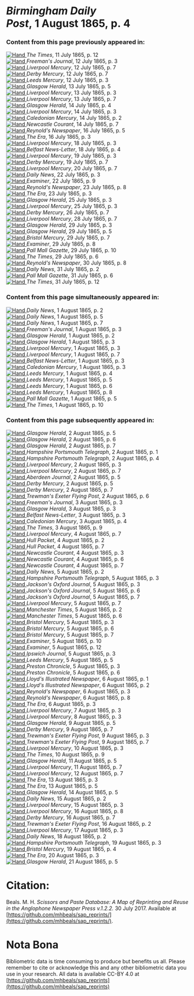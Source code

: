 # *Birmingham Daily Post*, 1 August 1865, p. 4  
  
### Content from this page previously appeared in:  
[![Hand](http://scissorsandpaste.net/wp-content/uploads/2017/06/smallhandpointer.png) ](http://scissorsandpaste.net/results?sap=The-Times/The-Times-11-July-1865-p-12)*The Times*, 11 July 1865, p. 12  
[![Hand](http://scissorsandpaste.net/wp-content/uploads/2017/06/smallhandpointer.png) ](http://scissorsandpaste.net/results?sap=Freemans-Journal/Freemans-Journal-12-July-1865-p-3)*Freeman's Journal*, 12 July 1865, p. 3  
[![Hand](http://scissorsandpaste.net/wp-content/uploads/2017/06/smallhandpointer.png) ](http://scissorsandpaste.net/results?sap=Liverpool-Mercury/Liverpool-Mercury-12-July-1865-p-7)*Liverpool Mercury*, 12 July 1865, p. 7  
[![Hand](http://scissorsandpaste.net/wp-content/uploads/2017/06/smallhandpointer.png) ](http://scissorsandpaste.net/results?sap=Derby-Mercury/Derby-Mercury-12-July-1865-p-7)*Derby Mercury*, 12 July 1865, p. 7  
[![Hand](http://scissorsandpaste.net/wp-content/uploads/2017/06/smallhandpointer.png) ](http://scissorsandpaste.net/results?sap=Leeds-Mercury/Leeds-Mercury-12-July-1865-p-3)*Leeds Mercury*, 12 July 1865, p. 3  
[![Hand](http://scissorsandpaste.net/wp-content/uploads/2017/06/smallhandpointer.png) ](http://scissorsandpaste.net/results?sap=Glasgow-Herald/Glasgow-Herald-13-July-1865-p-5)*Glasgow Herald*, 13 July 1865, p. 5  
[![Hand](http://scissorsandpaste.net/wp-content/uploads/2017/06/smallhandpointer.png) ](http://scissorsandpaste.net/results?sap=Liverpool-Mercury/Liverpool-Mercury-13-July-1865-p-3)*Liverpool Mercury*, 13 July 1865, p. 3  
[![Hand](http://scissorsandpaste.net/wp-content/uploads/2017/06/smallhandpointer.png) ](http://scissorsandpaste.net/results?sap=Liverpool-Mercury/Liverpool-Mercury-13-July-1865-p-7)*Liverpool Mercury*, 13 July 1865, p. 7  
[![Hand](http://scissorsandpaste.net/wp-content/uploads/2017/06/smallhandpointer.png) ](http://scissorsandpaste.net/results?sap=Glasgow-Herald/Glasgow-Herald-14-July-1865-p-4)*Glasgow Herald*, 14 July 1865, p. 4  
[![Hand](http://scissorsandpaste.net/wp-content/uploads/2017/06/smallhandpointer.png) ](http://scissorsandpaste.net/results?sap=Liverpool-Mercury/Liverpool-Mercury-14-July-1865-p-3)*Liverpool Mercury*, 14 July 1865, p. 3  
[![Hand](http://scissorsandpaste.net/wp-content/uploads/2017/06/smallhandpointer.png) ](http://scissorsandpaste.net/results?sap=Caledonian-Mercury/Caledonian-Mercury-14-July-1865-p-2)*Caledonian Mercury*, 14 July 1865, p. 2  
[![Hand](http://scissorsandpaste.net/wp-content/uploads/2017/06/smallhandpointer.png) ](http://scissorsandpaste.net/results?sap=Newcastle-Courant/Newcastle-Courant-14-July-1865-p-7)*Newcastle Courant*, 14 July 1865, p. 7  
[![Hand](http://scissorsandpaste.net/wp-content/uploads/2017/06/smallhandpointer.png) ](http://scissorsandpaste.net/results?sap=Reynolds-Newspaper/Reynolds-Newspaper-16-July-1865-p-5)*Reynold's Newspaper*, 16 July 1865, p. 5  
[![Hand](http://scissorsandpaste.net/wp-content/uploads/2017/06/smallhandpointer.png) ](http://scissorsandpaste.net/results?sap=The-Era/The-Era-16-July-1865-p-3)*The Era*, 16 July 1865, p. 3  
[![Hand](http://scissorsandpaste.net/wp-content/uploads/2017/06/smallhandpointer.png) ](http://scissorsandpaste.net/results?sap=Liverpool-Mercury/Liverpool-Mercury-18-July-1865-p-3)*Liverpool Mercury*, 18 July 1865, p. 3  
[![Hand](http://scissorsandpaste.net/wp-content/uploads/2017/06/smallhandpointer.png) ](http://scissorsandpaste.net/results?sap=Belfast-News-Letter/Belfast-News-Letter-18-July-1865-p-4)*Belfast News-Letter*, 18 July 1865, p. 4  
[![Hand](http://scissorsandpaste.net/wp-content/uploads/2017/06/smallhandpointer.png) ](http://scissorsandpaste.net/results?sap=Liverpool-Mercury/Liverpool-Mercury-19-July-1865-p-3)*Liverpool Mercury*, 19 July 1865, p. 3  
[![Hand](http://scissorsandpaste.net/wp-content/uploads/2017/06/smallhandpointer.png) ](http://scissorsandpaste.net/results?sap=Derby-Mercury/Derby-Mercury-19-July-1865-p-7)*Derby Mercury*, 19 July 1865, p. 7  
[![Hand](http://scissorsandpaste.net/wp-content/uploads/2017/06/smallhandpointer.png) ](http://scissorsandpaste.net/results?sap=Liverpool-Mercury/Liverpool-Mercury-20-July-1865-p-7)*Liverpool Mercury*, 20 July 1865, p. 7  
[![Hand](http://scissorsandpaste.net/wp-content/uploads/2017/06/smallhandpointer.png) ](http://scissorsandpaste.net/results?sap=Daily-News/Daily-News-22-July-1865-p-3)*Daily News*, 22 July 1865, p. 3  
[![Hand](http://scissorsandpaste.net/wp-content/uploads/2017/06/smallhandpointer.png) ](http://scissorsandpaste.net/results?sap=Examiner/Examiner-22-July-1865-p-9)*Examiner*, 22 July 1865, p. 9  
[![Hand](http://scissorsandpaste.net/wp-content/uploads/2017/06/smallhandpointer.png) ](http://scissorsandpaste.net/results?sap=Reynolds-Newspaper/Reynolds-Newspaper-23-July-1865-p-8)*Reynold's Newspaper*, 23 July 1865, p. 8  
[![Hand](http://scissorsandpaste.net/wp-content/uploads/2017/06/smallhandpointer.png) ](http://scissorsandpaste.net/results?sap=The-Era/The-Era-23-July-1865-p-3)*The Era*, 23 July 1865, p. 3  
[![Hand](http://scissorsandpaste.net/wp-content/uploads/2017/06/smallhandpointer.png) ](http://scissorsandpaste.net/results?sap=Glasgow-Herald/Glasgow-Herald-25-July-1865-p-3)*Glasgow Herald*, 25 July 1865, p. 3  
[![Hand](http://scissorsandpaste.net/wp-content/uploads/2017/06/smallhandpointer.png) ](http://scissorsandpaste.net/results?sap=Liverpool-Mercury/Liverpool-Mercury-25-July-1865-p-3)*Liverpool Mercury*, 25 July 1865, p. 3  
[![Hand](http://scissorsandpaste.net/wp-content/uploads/2017/06/smallhandpointer.png) ](http://scissorsandpaste.net/results?sap=Derby-Mercury/Derby-Mercury-26-July-1865-p-7)*Derby Mercury*, 26 July 1865, p. 7  
[![Hand](http://scissorsandpaste.net/wp-content/uploads/2017/06/smallhandpointer.png) ](http://scissorsandpaste.net/results?sap=Liverpool-Mercury/Liverpool-Mercury-28-July-1865-p-7)*Liverpool Mercury*, 28 July 1865, p. 7  
[![Hand](http://scissorsandpaste.net/wp-content/uploads/2017/06/smallhandpointer.png) ](http://scissorsandpaste.net/results?sap=Glasgow-Herald/Glasgow-Herald-29-July-1865-p-3)*Glasgow Herald*, 29 July 1865, p. 3  
[![Hand](http://scissorsandpaste.net/wp-content/uploads/2017/06/smallhandpointer.png) ](http://scissorsandpaste.net/results?sap=Glasgow-Herald/Glasgow-Herald-29-July-1865-p-5)*Glasgow Herald*, 29 July 1865, p. 5  
[![Hand](http://scissorsandpaste.net/wp-content/uploads/2017/06/smallhandpointer.png) ](http://scissorsandpaste.net/results?sap=Bristol-Mercury/Bristol-Mercury-29-July-1865-p-7)*Bristol Mercury*, 29 July 1865, p. 7  
[![Hand](http://scissorsandpaste.net/wp-content/uploads/2017/06/smallhandpointer.png) ](http://scissorsandpaste.net/results?sap=Examiner/Examiner-29-July-1865-p-8)*Examiner*, 29 July 1865, p. 8  
[![Hand](http://scissorsandpaste.net/wp-content/uploads/2017/06/smallhandpointer.png) ](http://scissorsandpaste.net/results?sap=Pall-Mall-Gazette/Pall-Mall-Gazette-29-July-1865-p-10)*Pall Mall Gazette*, 29 July 1865, p. 10  
[![Hand](http://scissorsandpaste.net/wp-content/uploads/2017/06/smallhandpointer.png) ](http://scissorsandpaste.net/results?sap=The-Times/The-Times-29-July-1865-p-6)*The Times*, 29 July 1865, p. 6  
[![Hand](http://scissorsandpaste.net/wp-content/uploads/2017/06/smallhandpointer.png) ](http://scissorsandpaste.net/results?sap=Reynolds-Newspaper/Reynolds-Newspaper-30-July-1865-p-8)*Reynold's Newspaper*, 30 July 1865, p. 8  
[![Hand](http://scissorsandpaste.net/wp-content/uploads/2017/06/smallhandpointer.png) ](http://scissorsandpaste.net/results?sap=Daily-News/Daily-News-31-July-1865-p-2)*Daily News*, 31 July 1865, p. 2  
[![Hand](http://scissorsandpaste.net/wp-content/uploads/2017/06/smallhandpointer.png) ](http://scissorsandpaste.net/results?sap=Pall-Mall-Gazette/Pall-Mall-Gazette-31-July-1865-p-6)*Pall Mall Gazette*, 31 July 1865, p. 6  
[![Hand](http://scissorsandpaste.net/wp-content/uploads/2017/06/smallhandpointer.png) ](http://scissorsandpaste.net/results?sap=The-Times/The-Times-31-July-1865-p-12)*The Times*, 31 July 1865, p. 12  
  
### Content from this page simultaneously appeared in:  
[![Hand](http://scissorsandpaste.net/wp-content/uploads/2017/06/smallhandpointer.png) ](http://scissorsandpaste.net/results?sap=Daily-News/Daily-News-1-August-1865-p-2)*Daily News*, 1 August 1865, p. 2  
[![Hand](http://scissorsandpaste.net/wp-content/uploads/2017/06/smallhandpointer.png) ](http://scissorsandpaste.net/results?sap=Daily-News/Daily-News-1-August-1865-p-5)*Daily News*, 1 August 1865, p. 5  
[![Hand](http://scissorsandpaste.net/wp-content/uploads/2017/06/smallhandpointer.png) ](http://scissorsandpaste.net/results?sap=Daily-News/Daily-News-1-August-1865-p-7)*Daily News*, 1 August 1865, p. 7  
[![Hand](http://scissorsandpaste.net/wp-content/uploads/2017/06/smallhandpointer.png) ](http://scissorsandpaste.net/results?sap=Freemans-Journal/Freemans-Journal-1-August-1865-p-3)*Freeman's Journal*, 1 August 1865, p. 3  
[![Hand](http://scissorsandpaste.net/wp-content/uploads/2017/06/smallhandpointer.png) ](http://scissorsandpaste.net/results?sap=Glasgow-Herald/Glasgow-Herald-1-August-1865-p-2)*Glasgow Herald*, 1 August 1865, p. 2  
[![Hand](http://scissorsandpaste.net/wp-content/uploads/2017/06/smallhandpointer.png) ](http://scissorsandpaste.net/results?sap=Glasgow-Herald/Glasgow-Herald-1-August-1865-p-3)*Glasgow Herald*, 1 August 1865, p. 3  
[![Hand](http://scissorsandpaste.net/wp-content/uploads/2017/06/smallhandpointer.png) ](http://scissorsandpaste.net/results?sap=Liverpool-Mercury/Liverpool-Mercury-1-August-1865-p-3)*Liverpool Mercury*, 1 August 1865, p. 3  
[![Hand](http://scissorsandpaste.net/wp-content/uploads/2017/06/smallhandpointer.png) ](http://scissorsandpaste.net/results?sap=Liverpool-Mercury/Liverpool-Mercury-1-August-1865-p-7)*Liverpool Mercury*, 1 August 1865, p. 7  
[![Hand](http://scissorsandpaste.net/wp-content/uploads/2017/06/smallhandpointer.png) ](http://scissorsandpaste.net/results?sap=Belfast-News-Letter/Belfast-News-Letter-1-August-1865-p-3)*Belfast News-Letter*, 1 August 1865, p. 3  
[![Hand](http://scissorsandpaste.net/wp-content/uploads/2017/06/smallhandpointer.png) ](http://scissorsandpaste.net/results?sap=Caledonian-Mercury/Caledonian-Mercury-1-August-1865-p-3)*Caledonian Mercury*, 1 August 1865, p. 3  
[![Hand](http://scissorsandpaste.net/wp-content/uploads/2017/06/smallhandpointer.png) ](http://scissorsandpaste.net/results?sap=Leeds-Mercury/Leeds-Mercury-1-August-1865-p-4)*Leeds Mercury*, 1 August 1865, p. 4  
[![Hand](http://scissorsandpaste.net/wp-content/uploads/2017/06/smallhandpointer.png) ](http://scissorsandpaste.net/results?sap=Leeds-Mercury/Leeds-Mercury-1-August-1865-p-5)*Leeds Mercury*, 1 August 1865, p. 5  
[![Hand](http://scissorsandpaste.net/wp-content/uploads/2017/06/smallhandpointer.png) ](http://scissorsandpaste.net/results?sap=Leeds-Mercury/Leeds-Mercury-1-August-1865-p-6)*Leeds Mercury*, 1 August 1865, p. 6  
[![Hand](http://scissorsandpaste.net/wp-content/uploads/2017/06/smallhandpointer.png) ](http://scissorsandpaste.net/results?sap=Leeds-Mercury/Leeds-Mercury-1-August-1865-p-8)*Leeds Mercury*, 1 August 1865, p. 8  
[![Hand](http://scissorsandpaste.net/wp-content/uploads/2017/06/smallhandpointer.png) ](http://scissorsandpaste.net/results?sap=Pall-Mall-Gazette/Pall-Mall-Gazette-1-August-1865-p-5)*Pall Mall Gazette*, 1 August 1865, p. 5  
[![Hand](http://scissorsandpaste.net/wp-content/uploads/2017/06/smallhandpointer.png) ](http://scissorsandpaste.net/results?sap=The-Times/The-Times-1-August-1865-p-10)*The Times*, 1 August 1865, p. 10  
  
### Content from this page subsequently appeared in:  
[![Hand](http://scissorsandpaste.net/wp-content/uploads/2017/06/smallhandpointer.png) ](http://scissorsandpaste.net/results?sap=Glasgow-Herald/Glasgow-Herald-2-August-1865-p-5)*Glasgow Herald*, 2 August 1865, p. 5  
[![Hand](http://scissorsandpaste.net/wp-content/uploads/2017/06/smallhandpointer.png) ](http://scissorsandpaste.net/results?sap=Glasgow-Herald/Glasgow-Herald-2-August-1865-p-6)*Glasgow Herald*, 2 August 1865, p. 6  
[![Hand](http://scissorsandpaste.net/wp-content/uploads/2017/06/smallhandpointer.png) ](http://scissorsandpaste.net/results?sap=Glasgow-Herald/Glasgow-Herald-2-August-1865-p-7)*Glasgow Herald*, 2 August 1865, p. 7  
[![Hand](http://scissorsandpaste.net/wp-content/uploads/2017/06/smallhandpointer.png) ](http://scissorsandpaste.net/results?sap=Hampshire-Portsmouth-Telegraph/Hampshire-Portsmouth-Telegraph-2-August-1865-p-1)*Hampshire Portsmouth Telegraph*, 2 August 1865, p. 1  
[![Hand](http://scissorsandpaste.net/wp-content/uploads/2017/06/smallhandpointer.png) ](http://scissorsandpaste.net/results?sap=Hampshire-Portsmouth-Telegraph/Hampshire-Portsmouth-Telegraph-2-August-1865-p-4)*Hampshire Portsmouth Telegraph*, 2 August 1865, p. 4  
[![Hand](http://scissorsandpaste.net/wp-content/uploads/2017/06/smallhandpointer.png) ](http://scissorsandpaste.net/results?sap=Liverpool-Mercury/Liverpool-Mercury-2-August-1865-p-3)*Liverpool Mercury*, 2 August 1865, p. 3  
[![Hand](http://scissorsandpaste.net/wp-content/uploads/2017/06/smallhandpointer.png) ](http://scissorsandpaste.net/results?sap=Liverpool-Mercury/Liverpool-Mercury-2-August-1865-p-7)*Liverpool Mercury*, 2 August 1865, p. 7  
[![Hand](http://scissorsandpaste.net/wp-content/uploads/2017/06/smallhandpointer.png) ](http://scissorsandpaste.net/results?sap=Aberdeen-Journal/Aberdeen-Journal-2-August-1865-p-5)*Aberdeen Journal*, 2 August 1865, p. 5  
[![Hand](http://scissorsandpaste.net/wp-content/uploads/2017/06/smallhandpointer.png) ](http://scissorsandpaste.net/results?sap=Derby-Mercury/Derby-Mercury-2-August-1865-p-5)*Derby Mercury*, 2 August 1865, p. 5  
[![Hand](http://scissorsandpaste.net/wp-content/uploads/2017/06/smallhandpointer.png) ](http://scissorsandpaste.net/results?sap=Derby-Mercury/Derby-Mercury-2-August-1865-p-7)*Derby Mercury*, 2 August 1865, p. 7  
[![Hand](http://scissorsandpaste.net/wp-content/uploads/2017/06/smallhandpointer.png) ](http://scissorsandpaste.net/results?sap=Trewmans-Exeter-Flying-Post/Trewmans-Exeter-Flying-Post-2-August-1865-p-6)*Trewman's Exeter Flying Post*, 2 August 1865, p. 6  
[![Hand](http://scissorsandpaste.net/wp-content/uploads/2017/06/smallhandpointer.png) ](http://scissorsandpaste.net/results?sap=Freemans-Journal/Freemans-Journal-3-August-1865-p-3)*Freeman's Journal*, 3 August 1865, p. 3  
[![Hand](http://scissorsandpaste.net/wp-content/uploads/2017/06/smallhandpointer.png) ](http://scissorsandpaste.net/results?sap=Glasgow-Herald/Glasgow-Herald-3-August-1865-p-3)*Glasgow Herald*, 3 August 1865, p. 3  
[![Hand](http://scissorsandpaste.net/wp-content/uploads/2017/06/smallhandpointer.png) ](http://scissorsandpaste.net/results?sap=Belfast-News-Letter/Belfast-News-Letter-3-August-1865-p-3)*Belfast News-Letter*, 3 August 1865, p. 3  
[![Hand](http://scissorsandpaste.net/wp-content/uploads/2017/06/smallhandpointer.png) ](http://scissorsandpaste.net/results?sap=Caledonian-Mercury/Caledonian-Mercury-3-August-1865-p-4)*Caledonian Mercury*, 3 August 1865, p. 4  
[![Hand](http://scissorsandpaste.net/wp-content/uploads/2017/06/smallhandpointer.png) ](http://scissorsandpaste.net/results?sap=The-Times/The-Times-3-August-1865-p-9)*The Times*, 3 August 1865, p. 9  
[![Hand](http://scissorsandpaste.net/wp-content/uploads/2017/06/smallhandpointer.png) ](http://scissorsandpaste.net/results?sap=Liverpool-Mercury/Liverpool-Mercury-4-August-1865-p-7)*Liverpool Mercury*, 4 August 1865, p. 7  
[![Hand](http://scissorsandpaste.net/wp-content/uploads/2017/06/smallhandpointer.png) ](http://scissorsandpaste.net/results?sap=Hull-Packet/Hull-Packet-4-August-1865-p-2)*Hull Packet*, 4 August 1865, p. 2  
[![Hand](http://scissorsandpaste.net/wp-content/uploads/2017/06/smallhandpointer.png) ](http://scissorsandpaste.net/results?sap=Hull-Packet/Hull-Packet-4-August-1865-p-7)*Hull Packet*, 4 August 1865, p. 7  
[![Hand](http://scissorsandpaste.net/wp-content/uploads/2017/06/smallhandpointer.png) ](http://scissorsandpaste.net/results?sap=Newcastle-Courant/Newcastle-Courant-4-August-1865-p-3)*Newcastle Courant*, 4 August 1865, p. 3  
[![Hand](http://scissorsandpaste.net/wp-content/uploads/2017/06/smallhandpointer.png) ](http://scissorsandpaste.net/results?sap=Newcastle-Courant/Newcastle-Courant-4-August-1865-p-6)*Newcastle Courant*, 4 August 1865, p. 6  
[![Hand](http://scissorsandpaste.net/wp-content/uploads/2017/06/smallhandpointer.png) ](http://scissorsandpaste.net/results?sap=Newcastle-Courant/Newcastle-Courant-4-August-1865-p-7)*Newcastle Courant*, 4 August 1865, p. 7  
[![Hand](http://scissorsandpaste.net/wp-content/uploads/2017/06/smallhandpointer.png) ](http://scissorsandpaste.net/results?sap=Daily-News/Daily-News-5-August-1865-p-2)*Daily News*, 5 August 1865, p. 2  
[![Hand](http://scissorsandpaste.net/wp-content/uploads/2017/06/smallhandpointer.png) ](http://scissorsandpaste.net/results?sap=Hampshire-Portsmouth-Telegraph/Hampshire-Portsmouth-Telegraph-5-August-1865-p-3)*Hampshire Portsmouth Telegraph*, 5 August 1865, p. 3  
[![Hand](http://scissorsandpaste.net/wp-content/uploads/2017/06/smallhandpointer.png) ](http://scissorsandpaste.net/results?sap=Jacksons-Oxford-Journal/Jacksons-Oxford-Journal-5-August-1865-p-3)*Jackson's Oxford Journal*, 5 August 1865, p. 3  
[![Hand](http://scissorsandpaste.net/wp-content/uploads/2017/06/smallhandpointer.png) ](http://scissorsandpaste.net/results?sap=Jacksons-Oxford-Journal/Jacksons-Oxford-Journal-5-August-1865-p-6)*Jackson's Oxford Journal*, 5 August 1865, p. 6  
[![Hand](http://scissorsandpaste.net/wp-content/uploads/2017/06/smallhandpointer.png) ](http://scissorsandpaste.net/results?sap=Jacksons-Oxford-Journal/Jacksons-Oxford-Journal-5-August-1865-p-7)*Jackson's Oxford Journal*, 5 August 1865, p. 7  
[![Hand](http://scissorsandpaste.net/wp-content/uploads/2017/06/smallhandpointer.png) ](http://scissorsandpaste.net/results?sap=Liverpool-Mercury/Liverpool-Mercury-5-August-1865-p-7)*Liverpool Mercury*, 5 August 1865, p. 7  
[![Hand](http://scissorsandpaste.net/wp-content/uploads/2017/06/smallhandpointer.png) ](http://scissorsandpaste.net/results?sap=Manchester-Times/Manchester-Times-5-August-1865-p-2)*Manchester Times*, 5 August 1865, p. 2  
[![Hand](http://scissorsandpaste.net/wp-content/uploads/2017/06/smallhandpointer.png) ](http://scissorsandpaste.net/results?sap=Manchester-Times/Manchester-Times-5-August-1865-p-6)*Manchester Times*, 5 August 1865, p. 6  
[![Hand](http://scissorsandpaste.net/wp-content/uploads/2017/06/smallhandpointer.png) ](http://scissorsandpaste.net/results?sap=Bristol-Mercury/Bristol-Mercury-5-August-1865-p-3)*Bristol Mercury*, 5 August 1865, p. 3  
[![Hand](http://scissorsandpaste.net/wp-content/uploads/2017/06/smallhandpointer.png) ](http://scissorsandpaste.net/results?sap=Bristol-Mercury/Bristol-Mercury-5-August-1865-p-6)*Bristol Mercury*, 5 August 1865, p. 6  
[![Hand](http://scissorsandpaste.net/wp-content/uploads/2017/06/smallhandpointer.png) ](http://scissorsandpaste.net/results?sap=Bristol-Mercury/Bristol-Mercury-5-August-1865-p-7)*Bristol Mercury*, 5 August 1865, p. 7  
[![Hand](http://scissorsandpaste.net/wp-content/uploads/2017/06/smallhandpointer.png) ](http://scissorsandpaste.net/results?sap=Examiner/Examiner-5-August-1865-p-10)*Examiner*, 5 August 1865, p. 10  
[![Hand](http://scissorsandpaste.net/wp-content/uploads/2017/06/smallhandpointer.png) ](http://scissorsandpaste.net/results?sap=Examiner/Examiner-5-August-1865-p-12)*Examiner*, 5 August 1865, p. 12  
[![Hand](http://scissorsandpaste.net/wp-content/uploads/2017/06/smallhandpointer.png) ](http://scissorsandpaste.net/results?sap=Ipswich-Journal/Ipswich-Journal-5-August-1865-p-3)*Ipswich Journal*, 5 August 1865, p. 3  
[![Hand](http://scissorsandpaste.net/wp-content/uploads/2017/06/smallhandpointer.png) ](http://scissorsandpaste.net/results?sap=Leeds-Mercury/Leeds-Mercury-5-August-1865-p-5)*Leeds Mercury*, 5 August 1865, p. 5  
[![Hand](http://scissorsandpaste.net/wp-content/uploads/2017/06/smallhandpointer.png) ](http://scissorsandpaste.net/results?sap=Preston-Chronicle/Preston-Chronicle-5-August-1865-p-3)*Preston Chronicle*, 5 August 1865, p. 3  
[![Hand](http://scissorsandpaste.net/wp-content/uploads/2017/06/smallhandpointer.png) ](http://scissorsandpaste.net/results?sap=Preston-Chronicle/Preston-Chronicle-5-August-1865-p-6)*Preston Chronicle*, 5 August 1865, p. 6  
[![Hand](http://scissorsandpaste.net/wp-content/uploads/2017/06/smallhandpointer.png) ](http://scissorsandpaste.net/results?sap=Lloyds-Illustrated-Newspaper/Lloyds-Illustrated-Newspaper-6-August-1865-p-1)*Lloyd's Illustrated Newspaper*, 6 August 1865, p. 1  
[![Hand](http://scissorsandpaste.net/wp-content/uploads/2017/06/smallhandpointer.png) ](http://scissorsandpaste.net/results?sap=Lloyds-Illustrated-Newspaper/Lloyds-Illustrated-Newspaper-6-August-1865-p-2)*Lloyd's Illustrated Newspaper*, 6 August 1865, p. 2  
[![Hand](http://scissorsandpaste.net/wp-content/uploads/2017/06/smallhandpointer.png) ](http://scissorsandpaste.net/results?sap=Reynolds-Newspaper/Reynolds-Newspaper-6-August-1865-p-3)*Reynold's Newspaper*, 6 August 1865, p. 3  
[![Hand](http://scissorsandpaste.net/wp-content/uploads/2017/06/smallhandpointer.png) ](http://scissorsandpaste.net/results?sap=Reynolds-Newspaper/Reynolds-Newspaper-6-August-1865-p-8)*Reynold's Newspaper*, 6 August 1865, p. 8  
[![Hand](http://scissorsandpaste.net/wp-content/uploads/2017/06/smallhandpointer.png) ](http://scissorsandpaste.net/results?sap=The-Era/The-Era-6-August-1865-p-3)*The Era*, 6 August 1865, p. 3  
[![Hand](http://scissorsandpaste.net/wp-content/uploads/2017/06/smallhandpointer.png) ](http://scissorsandpaste.net/results?sap=Liverpool-Mercury/Liverpool-Mercury-7-August-1865-p-3)*Liverpool Mercury*, 7 August 1865, p. 3  
[![Hand](http://scissorsandpaste.net/wp-content/uploads/2017/06/smallhandpointer.png) ](http://scissorsandpaste.net/results?sap=Liverpool-Mercury/Liverpool-Mercury-8-August-1865-p-3)*Liverpool Mercury*, 8 August 1865, p. 3  
[![Hand](http://scissorsandpaste.net/wp-content/uploads/2017/06/smallhandpointer.png) ](http://scissorsandpaste.net/results?sap=Glasgow-Herald/Glasgow-Herald-9-August-1865-p-5)*Glasgow Herald*, 9 August 1865, p. 5  
[![Hand](http://scissorsandpaste.net/wp-content/uploads/2017/06/smallhandpointer.png) ](http://scissorsandpaste.net/results?sap=Derby-Mercury/Derby-Mercury-9-August-1865-p-7)*Derby Mercury*, 9 August 1865, p. 7  
[![Hand](http://scissorsandpaste.net/wp-content/uploads/2017/06/smallhandpointer.png) ](http://scissorsandpaste.net/results?sap=Trewmans-Exeter-Flying-Post/Trewmans-Exeter-Flying-Post-9-August-1865-p-3)*Trewman's Exeter Flying Post*, 9 August 1865, p. 3  
[![Hand](http://scissorsandpaste.net/wp-content/uploads/2017/06/smallhandpointer.png) ](http://scissorsandpaste.net/results?sap=Trewmans-Exeter-Flying-Post/Trewmans-Exeter-Flying-Post-9-August-1865-p-7)*Trewman's Exeter Flying Post*, 9 August 1865, p. 7  
[![Hand](http://scissorsandpaste.net/wp-content/uploads/2017/06/smallhandpointer.png) ](http://scissorsandpaste.net/results?sap=Liverpool-Mercury/Liverpool-Mercury-10-August-1865-p-3)*Liverpool Mercury*, 10 August 1865, p. 3  
[![Hand](http://scissorsandpaste.net/wp-content/uploads/2017/06/smallhandpointer.png) ](http://scissorsandpaste.net/results?sap=The-Times/The-Times-10-August-1865-p-9)*The Times*, 10 August 1865, p. 9  
[![Hand](http://scissorsandpaste.net/wp-content/uploads/2017/06/smallhandpointer.png) ](http://scissorsandpaste.net/results?sap=Glasgow-Herald/Glasgow-Herald-11-August-1865-p-5)*Glasgow Herald*, 11 August 1865, p. 5  
[![Hand](http://scissorsandpaste.net/wp-content/uploads/2017/06/smallhandpointer.png) ](http://scissorsandpaste.net/results?sap=Liverpool-Mercury/Liverpool-Mercury-11-August-1865-p-7)*Liverpool Mercury*, 11 August 1865, p. 7  
[![Hand](http://scissorsandpaste.net/wp-content/uploads/2017/06/smallhandpointer.png) ](http://scissorsandpaste.net/results?sap=Liverpool-Mercury/Liverpool-Mercury-12-August-1865-p-7)*Liverpool Mercury*, 12 August 1865, p. 7  
[![Hand](http://scissorsandpaste.net/wp-content/uploads/2017/06/smallhandpointer.png) ](http://scissorsandpaste.net/results?sap=The-Era/The-Era-13-August-1865-p-3)*The Era*, 13 August 1865, p. 3  
[![Hand](http://scissorsandpaste.net/wp-content/uploads/2017/06/smallhandpointer.png) ](http://scissorsandpaste.net/results?sap=The-Era/The-Era-13-August-1865-p-5)*The Era*, 13 August 1865, p. 5  
[![Hand](http://scissorsandpaste.net/wp-content/uploads/2017/06/smallhandpointer.png) ](http://scissorsandpaste.net/results?sap=Glasgow-Herald/Glasgow-Herald-14-August-1865-p-5)*Glasgow Herald*, 14 August 1865, p. 5  
[![Hand](http://scissorsandpaste.net/wp-content/uploads/2017/06/smallhandpointer.png) ](http://scissorsandpaste.net/results?sap=Daily-News/Daily-News-15-August-1865-p-2)*Daily News*, 15 August 1865, p. 2  
[![Hand](http://scissorsandpaste.net/wp-content/uploads/2017/06/smallhandpointer.png) ](http://scissorsandpaste.net/results?sap=Liverpool-Mercury/Liverpool-Mercury-15-August-1865-p-3)*Liverpool Mercury*, 15 August 1865, p. 3  
[![Hand](http://scissorsandpaste.net/wp-content/uploads/2017/06/smallhandpointer.png) ](http://scissorsandpaste.net/results?sap=Liverpool-Mercury/Liverpool-Mercury-16-August-1865-p-8)*Liverpool Mercury*, 16 August 1865, p. 8  
[![Hand](http://scissorsandpaste.net/wp-content/uploads/2017/06/smallhandpointer.png) ](http://scissorsandpaste.net/results?sap=Derby-Mercury/Derby-Mercury-16-August-1865-p-7)*Derby Mercury*, 16 August 1865, p. 7  
[![Hand](http://scissorsandpaste.net/wp-content/uploads/2017/06/smallhandpointer.png) ](http://scissorsandpaste.net/results?sap=Trewmans-Exeter-Flying-Post/Trewmans-Exeter-Flying-Post-16-August-1865-p-2)*Trewman's Exeter Flying Post*, 16 August 1865, p. 2  
[![Hand](http://scissorsandpaste.net/wp-content/uploads/2017/06/smallhandpointer.png) ](http://scissorsandpaste.net/results?sap=Liverpool-Mercury/Liverpool-Mercury-17-August-1865-p-3)*Liverpool Mercury*, 17 August 1865, p. 3  
[![Hand](http://scissorsandpaste.net/wp-content/uploads/2017/06/smallhandpointer.png) ](http://scissorsandpaste.net/results?sap=Daily-News/Daily-News-18-August-1865-p-2)*Daily News*, 18 August 1865, p. 2  
[![Hand](http://scissorsandpaste.net/wp-content/uploads/2017/06/smallhandpointer.png) ](http://scissorsandpaste.net/results?sap=Hampshire-Portsmouth-Telegraph/Hampshire-Portsmouth-Telegraph-19-August-1865-p-3)*Hampshire Portsmouth Telegraph*, 19 August 1865, p. 3  
[![Hand](http://scissorsandpaste.net/wp-content/uploads/2017/06/smallhandpointer.png) ](http://scissorsandpaste.net/results?sap=Bristol-Mercury/Bristol-Mercury-19-August-1865-p-4)*Bristol Mercury*, 19 August 1865, p. 4  
[![Hand](http://scissorsandpaste.net/wp-content/uploads/2017/06/smallhandpointer.png) ](http://scissorsandpaste.net/results?sap=The-Era/The-Era-20-August-1865-p-3)*The Era*, 20 August 1865, p. 3  
[![Hand](http://scissorsandpaste.net/wp-content/uploads/2017/06/smallhandpointer.png) ](http://scissorsandpaste.net/results?sap=Glasgow-Herald/Glasgow-Herald-21-August-1865-p-5)*Glasgow Herald*, 21 August 1865, p. 5  


# Citation: 

Beals. M. H. *Scissors and Paste Database: A Map of Reprinting and Reuse in the Anglophone Newspaper Press v.1.2.2.* 30 July 2017. Available at [https://github.com/mhbeals/sap_reprints/](https://github.com/mhbeals/sap_reprints/). 

# Nota Bona

Bibliometric data is time consuming to produce but benefits us all. Please remember to cite or acknowledge this and any other bibliometric data you use in your research. All data is available CC-BY 4.0 at [https://github.com/mhbeals/sap_reprints](https://github.com/mhbeals/sap_reprints)